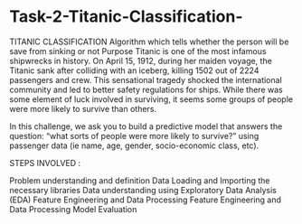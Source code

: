 # Task-2-Titanic-Classification-
TITANIC CLASSIFICATION Algorithm which tells whether the person will be save from sinking or not Purpose Titanic is one of the most infamous shipwrecks in history. 
On April 15, 1912, during her maiden voyage, the Titanic sank after colliding with an iceberg, killing 1502 out of 2224 passengers and crew.
This sensational tragedy shocked the international community and led to better safety regulations for ships.
While there was some element of luck involved in surviving, it seems some groups of people were more likely to survive than others.

In this challenge, we ask you to build a predictive model that answers the question: “what sorts of people were more likely to survive?” using passenger data (ie name, age, gender, socio-economic class, etc).

STEPS INVOLVED :

Problem understanding and definition
Data Loading and Importing the necessary libraries
Data understanding using Exploratory Data Analysis (EDA)
Feature Engineering and Data Processing
Feature Engineering and Data Processing
Model Evaluation
